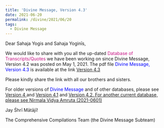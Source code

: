 ```yaml
---
title: 'Divine Message, Version 4.3'
date: 2021-06-20
permalink: /divine/2021/06/20
tags:
  - Divine Message
---
```


<p>
Dear Sahaja Yogis and Sahaja Yoginīs,  
</p>

We would like to share with you all the up-dated <font color="mediumvioletred">Database of Transcripts/Quotes</font> we have been working on since Divine Message, Version 4.2 was posted on May 1, 2021. The pdf file <font color="blue">Divine Message, Version 4.3</font> is available at the link
<a href="https://drive.google.com/file/d/1gXlyz_iYbPiZBVJS9cdGvOViKnK5QGS4/view?usp=sharing">Version 4.3</a>

<p>
Please kindly share the link with all our brothers and sisters. 
</p>

For older versions of <font color="blue">Divine Message</font> and of other databases, please see <a href="https://seven-teams.github.io/divine/2021/01/10"> Version 4 </a> and <a href="https://seven-teams.github.io/divine/2021/03/07"> Version 4.1</a> and <a href="https://seven-teams.github.io/divine/2021/05/01"> Version 4.2. For another current database, please see <a href="https://drive.google.com/file/d/1Db5MlW5PJFdrFLZeT4bU96s8tKRNstdM/view?usp=sharing">Nirmala Vidya Amruta (2021-0601)</a>

Jay Śhrī Mātājī!

The Comprehensive Compilations Team (the Divine Message Subteam)